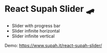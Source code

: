 # React Supah Slider 🛹

- Slider with progress bar
- Slider infinite horizontal
- Slider infinite vertical

Demo: https://www.supah.it/react-supah-slider/
